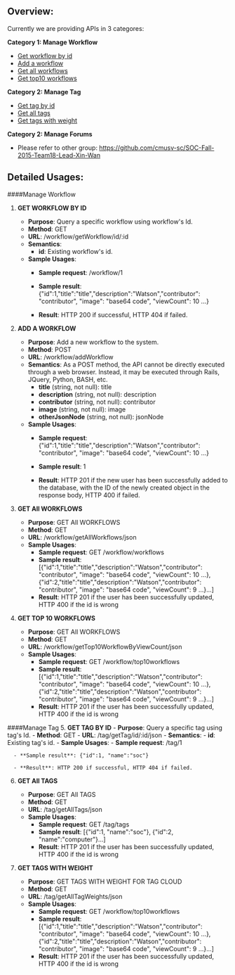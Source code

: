 Overview:
---------
Currently we are providing APIs in 3 categores:

**Category 1: Manage Workflow**<br/>
   - [Get workflow by id](#1)<br/>
   - [Add a workflow](#2)<br/>
   - [Get all workflows](#3)<br/>
   - [Get top10 workflows](#4)<br/>

**Category 2: Manage Tag**<br/>
   - [Get tag by id](#5)<br/>
   - [Get all tags](#6)<br/>
   - [Get tags with weight](#7)<br/>

**Category 2: Manage Forums**<br/>
   - Please refer to other group: https://github.com/cmusv-sc/SOC-Fall-2015-Team18-Lead-Xin-Wan
   
Detailed Usages:
----------------

####Manage Workflow
1. <a name="1"></a>**GET WORKFLOW BY ID**
    - **Purpose**: Query a specific workflow using workflow's Id.
    - **Method**: GET
    - **URL**: /workflow/getWorkflow/id/:id
    - **Semantics**: 
        - **id**: Existing workflow's id.
    - **Sample Usages**:
      - **Sample request**: /workflow/1
          
      - **Sample result**: {"id":1,"title":"title","description":"Watson","contributor": "contributor", "image": "base64 code", "viewCount": 10 ...}
      
      - **Result**: HTTP 200 if successful, HTTP 404 if failed.
      
2. <a name="2"></a>**ADD A WORKFLOW**
    - **Purpose**: Add a new workflow to the system.
    - **Method**: POST
    - **URL**: /workflow/addWorkflow
    - **Semantics**:  As a POST method, the API cannot be directly executed through a web browser. Instead, it may be executed through Rails, JQuery, Python, BASH, etc.
      - **title** (string, not null): title
      - **description** (string, not null): description
      - **contributor** (string, not null): contributor
      - **image** (string, not null): image
      - **otherJsonNode** (string, not null): jsonNode
    - **Sample Usages**:
      - **Sample request**: {"id":1,"title":"title","description":"Watson","contributor": "contributor", "image": "base64 code", "viewCount": 10 ...}
          
      - **Sample result**: 1
               
      - **Result**: HTTP 201 if the new user has been successfully added to the database, with the ID of the newly created object in the response body, HTTP 400 if failed.
      
3. <a name="3"></a>**GET All WORKFLOWS**
    - **Purpose**: GET All WORKFLOWS
    - **Method**: GET
    - **URL**: /workflow/getAllWorkflows/json
    - **Sample Usages**:
      - **Sample request**: GET /workflow/workflows
      - **Sample result**: [{"id":1,"title":"title","description":"Watson","contributor": "contributor", "image": "base64 code", "viewCount": 10 ...},{"id":2,"title":"title","description":"Watson","contributor": "contributor", "image": "base64 code", "viewCount": 9 ...}...]
      - **Result**: HTTP 201 if the user has been successfully updated, HTTP 400 if the id is wrong
           
4. <a name="4"></a>**GET TOP 10 WORKFLOWS**
    - **Purpose**: GET All WORKFLOWS
    - **Method**: GET
    - **URL**: /workflow/getTop10WorkflowByViewCount/json
    - **Sample Usages**:
      - **Sample request**: GET /workflow/top10workflows
      - **Sample result**: [{"id":1,"title":"title","description":"Watson","contributor": "contributor", "image": "base64 code", "viewCount": 10 ...},{"id":2,"title":"title","description":"Watson","contributor": "contributor", "image": "base64 code", "viewCount": 9 ...}...]
      - **Result**: HTTP 201 if the user has been successfully updated, HTTP 400 if the id is wrong
  
####Manage Tag
5. <a name="5"></a>**GET TAG BY ID**
    - **Purpose**: Query a specific tag using tag's Id.
    - **Method**: GET
    - **URL**: /tag/getTag/id/:id/json
    - **Semantics**: 
        - **id**: Existing tag's id.
    - **Sample Usages**:
      - **Sample request**: /tag/1
          
      - **Sample result**: {"id":1, "name":"soc"}
      
      - **Result**: HTTP 200 if successful, HTTP 404 if failed.
      
6. <a name="6"></a>**GET All TAGS**
    - **Purpose**: GET All TAGS
    - **Method**: GET
    - **URL**: /tag/getAllTags/json
    - **Sample Usages**:
      - **Sample request**: GET /tag/tags
      - **Sample result**: [{"id":1, "name":"soc"}, {"id":2, "name":"computer"}...]
      - **Result**: HTTP 201 if the user has been successfully updated, HTTP 400 if the id is wrong
           
7. <a name="7"></a>**GET TAGS WITH WEIGHT**
    - **Purpose**: GET TAGS WITH WEIGHT FOR TAG CLOUD
    - **Method**: GET
    - **URL**: /tag/getAllTagWeights/json
    - **Sample Usages**:
      - **Sample request**: GET /workflow/top10workflows
      - **Sample result**: [{"id":1,"title":"title","description":"Watson","contributor": "contributor", "image": "base64 code", "viewCount": 10 ...},{"id":2,"title":"title","description":"Watson","contributor": "contributor", "image": "base64 code", "viewCount": 9 ...}...]
      - **Result**: HTTP 201 if the user has been successfully updated, HTTP 400 if the id is wrong